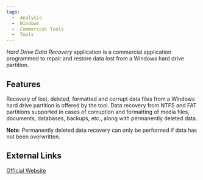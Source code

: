 ```yaml
---
tags:
  -  Analysis
  -  Windows
  -  Commerical Tools
  -  Tools
---
```

*Hard Drive Data Recovery* application is a commercial application
programmed to repair and restore data lost from a Windows hard drive
partition.

## Features

Recovery of lost, deleted, formatted and corrupt data files from a
Windows hard drive partition is offered by the tool. Data recovery from
NTFS and FAT partitions supported in cases of corruption and formatting
of media files, documents, databases, backups, etc., along with
permanently deleted data.

**Note**: Permanently deleted data recovery can only be performed if
data has not been overwritten.

## External Links

[Official Website](http://www.systoolsgroup.com/)